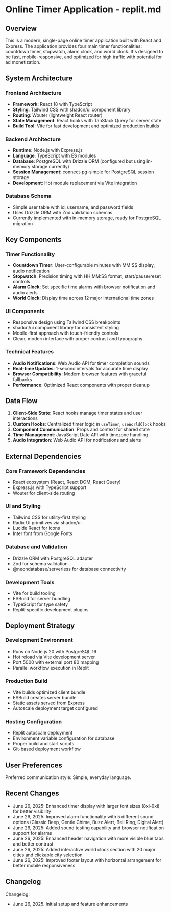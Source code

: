 # Online Timer Application - replit.md

## Overview

This is a modern, single-page online timer application built with React and Express. The application provides four main timer functionalities: countdown timer, stopwatch, alarm clock, and world clock. It's designed to be fast, mobile-responsive, and optimized for high traffic with potential for ad monetization.

## System Architecture

### Frontend Architecture
- **Framework**: React 18 with TypeScript
- **Styling**: Tailwind CSS with shadcn/ui component library
- **Routing**: Wouter (lightweight React router)
- **State Management**: React hooks with TanStack Query for server state
- **Build Tool**: Vite for fast development and optimized production builds

### Backend Architecture
- **Runtime**: Node.js with Express.js
- **Language**: TypeScript with ES modules
- **Database**: PostgreSQL with Drizzle ORM (configured but using in-memory storage currently)
- **Session Management**: connect-pg-simple for PostgreSQL session storage
- **Development**: Hot module replacement via Vite integration

### Database Schema
- Simple user table with id, username, and password fields
- Uses Drizzle ORM with Zod validation schemas
- Currently implemented with in-memory storage, ready for PostgreSQL migration

## Key Components

### Timer Functionality
- **Countdown Timer**: User-configurable minutes with MM:SS display, audio notification
- **Stopwatch**: Precision timing with HH:MM:SS format, start/pause/reset controls
- **Alarm Clock**: Set specific time alarms with browser notification and audio alerts
- **World Clock**: Display time across 12 major international time zones

### UI Components
- Responsive design using Tailwind CSS breakpoints
- shadcn/ui component library for consistent styling
- Mobile-first approach with touch-friendly controls
- Clean, modern interface with proper contrast and typography

### Technical Features
- **Audio Notifications**: Web Audio API for timer completion sounds
- **Real-time Updates**: 1-second intervals for accurate time display
- **Browser Compatibility**: Modern browser features with graceful fallbacks
- **Performance**: Optimized React components with proper cleanup

## Data Flow

1. **Client-Side State**: React hooks manage timer states and user interactions
2. **Custom Hooks**: Centralized timer logic in `useTimer`, `useWorldClock` hooks
3. **Component Communication**: Props and context for shared state
4. **Time Management**: JavaScript Date API with timezone handling
5. **Audio Integration**: Web Audio API for notifications and alerts

## External Dependencies

### Core Framework Dependencies
- React ecosystem (React, React DOM, React Query)
- Express.js with TypeScript support
- Wouter for client-side routing

### UI and Styling
- Tailwind CSS for utility-first styling
- Radix UI primitives via shadcn/ui
- Lucide React for icons
- Inter font from Google Fonts

### Database and Validation
- Drizzle ORM with PostgreSQL adapter
- Zod for schema validation
- @neondatabase/serverless for database connectivity

### Development Tools
- Vite for build tooling
- ESBuild for server bundling
- TypeScript for type safety
- Replit-specific development plugins

## Deployment Strategy

### Development Environment
- Runs on Node.js 20 with PostgreSQL 16
- Hot reload via Vite development server
- Port 5000 with external port 80 mapping
- Parallel workflow execution in Replit

### Production Build
- Vite builds optimized client bundle
- ESBuild creates server bundle
- Static assets served from Express
- Autoscale deployment target configured

### Hosting Configuration
- Replit autoscale deployment
- Environment variable configuration for database
- Proper build and start scripts
- Git-based deployment workflow

## User Preferences

Preferred communication style: Simple, everyday language.

## Recent Changes

- June 26, 2025: Enhanced timer display with larger font sizes (8xl-9xl) for better visibility
- June 26, 2025: Improved alarm functionality with 5 different sound options (Classic Beep, Gentle Chime, Buzz Alert, Bell Ring, Digital Alert)
- June 26, 2025: Added sound testing capability and browser notification support for alarms
- June 26, 2025: Enhanced header navigation with more visible blue tabs and better contrast
- June 26, 2025: Added interactive world clock section with 20 major cities and clickable city selection
- June 26, 2025: Improved footer layout with horizontal arrangement for better mobile responsiveness

## Changelog

Changelog:
- June 26, 2025. Initial setup and feature enhancements